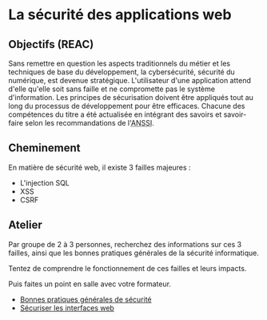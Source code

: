 # La sécurité des applications web

## Objectifs (REAC)

Sans remettre en question les aspects traditionnels du métier et les techniques de base du
développement, la cybersécurité, sécurité du numérique, est devenue stratégique. L'utilisateur d'une
application attend d'elle qu'elle soit sans faille et ne compromette pas le système d'information. Les
principes de sécurisation doivent être appliqués tout au long du processus de développement pour être
efficaces. Chacune des compétences du titre a été actualisée en intégrant des savoirs et savoir-faire selon
les recommandations de l'<abbr title="Agence Nationale de la Sécurité des Systèmes d'Informations">ANSSI</abbr>.

## Cheminement 

En matière de sécurité web, il existe 3 failles majeures : 

* L'injection SQL
* XSS
* CSRF

## Atelier 

Par groupe de 2 à 3 personnes, recherchez des informations sur ces 3 failles, ainsi que les bonnes pratiques générales de la sécurité informatique. 

Tentez de comprendre le fonctionnement de ces failles et leurs impacts. 

Puis faites un point en salle avec votre formateur. 

* [Bonnes pratiques générales de sécurité](securite.html)
* [Sécuriser les interfaces web](securiser_interface_utilisateur.html)

<br><br><br><br>